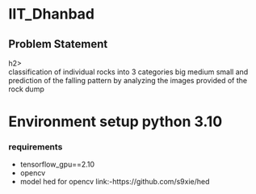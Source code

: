 # IIT_Dhanbad
<h2>Problem Statement</h2>h2><br>
classification of individual rocks into 3 categories big medium small and prediction of the falling pattern by analyzing the images provided of the rock dump 

<h1>Environment setup python 3.10</h1>
<h3>requirements</h3>
<ul> 
  <li>tensorflow_gpu==2.10</li>
  <li>opencv</li>
  <li>model hed for opencv link:-https://github.com/s9xie/hed </li>
</ul>
